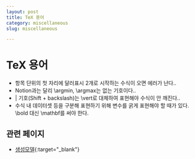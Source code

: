```yaml
---
layout: post
title: TeX 용어
category: miscellaneous
slug: miscellaneous

---
```


# TeX 용어

- 항목 단위의 첫 자리에 달러표시 2개로 시작하는 수식이 오면 에러가 난다..
- Notion과는 달리 \argmin, \argmax는 없는 기호이다..
- \| 기호(Shift + backslash)는 \vert로 대체하여 표현해야 수식이 안 깨진다..
- 수식 내 데이터셋 등을 구분해 표현하기 위해 변수를 굵게 표현해야 할 때가 있다. \bold 대신 \mathbf를 써야 한다.

## 관련 페이지
- [생성모델](https://afterthougt.github.io/cs/2023-03-22-dl-basics-5/){:target="_blank"}